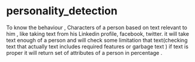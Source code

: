 # personality_detection
To know the behaviour , Characters  of a person based on text relevant to him , like taking text from his Linkedin profile, facebook, twitter. it will take text enough of a person and will check some limitation that text(checking text that actually text includes required features or garbage text ) if text is proper it will return set of attributes of a person in percentage .
